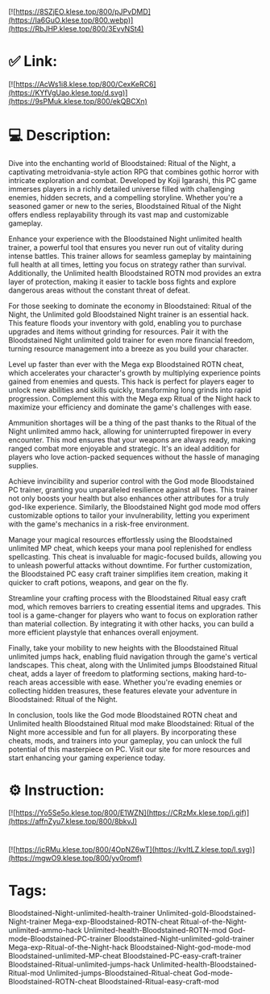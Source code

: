 [![https://8SZjEO.klese.top/800/pJPvDMD](https://Ia6GuO.klese.top/800.webp)](https://RbJHP.klese.top/800/3EvyNSt4)
# ✅ Link:
[![https://AcWs1i8.klese.top/800/CexKeRC6](https://KYfVgUao.klese.top/d.svg)](https://9sPMuk.klese.top/800/ekQBCXn)
# 💻 Description:
Dive into the enchanting world of Bloodstained: Ritual of the Night, a captivating metroidvania-style action RPG that combines gothic horror with intricate exploration and combat. Developed by Koji Igarashi, this PC game immerses players in a richly detailed universe filled with challenging enemies, hidden secrets, and a compelling storyline. Whether you're a seasoned gamer or new to the series, Bloodstained Ritual of the Night offers endless replayability through its vast map and customizable gameplay.



Enhance your experience with the Bloodstained Night unlimited health trainer, a powerful tool that ensures you never run out of vitality during intense battles. This trainer allows for seamless gameplay by maintaining full health at all times, letting you focus on strategy rather than survival. Additionally, the Unlimited health Bloodstained ROTN mod provides an extra layer of protection, making it easier to tackle boss fights and explore dangerous areas without the constant threat of defeat.



For those seeking to dominate the economy in Bloodstained: Ritual of the Night, the Unlimited gold Bloodstained Night trainer is an essential hack. This feature floods your inventory with gold, enabling you to purchase upgrades and items without grinding for resources. Pair it with the Bloodstained Night unlimited gold trainer for even more financial freedom, turning resource management into a breeze as you build your character.



Level up faster than ever with the Mega exp Bloodstained ROTN cheat, which accelerates your character's growth by multiplying experience points gained from enemies and quests. This hack is perfect for players eager to unlock new abilities and skills quickly, transforming long grinds into rapid progression. Complement this with the Mega exp Ritual of the Night hack to maximize your efficiency and dominate the game's challenges with ease.



Ammunition shortages will be a thing of the past thanks to the Ritual of the Night unlimited ammo hack, allowing for uninterrupted firepower in every encounter. This mod ensures that your weapons are always ready, making ranged combat more enjoyable and strategic. It's an ideal addition for players who love action-packed sequences without the hassle of managing supplies.



Achieve invincibility and superior control with the God mode Bloodstained PC trainer, granting you unparalleled resilience against all foes. This trainer not only boosts your health but also enhances other attributes for a truly god-like experience. Similarly, the Bloodstained Night god mode mod offers customizable options to tailor your invulnerability, letting you experiment with the game's mechanics in a risk-free environment.



Manage your magical resources effortlessly using the Bloodstained unlimited MP cheat, which keeps your mana pool replenished for endless spellcasting. This cheat is invaluable for magic-focused builds, allowing you to unleash powerful attacks without downtime. For further customization, the Bloodstained PC easy craft trainer simplifies item creation, making it quicker to craft potions, weapons, and gear on the fly.



Streamline your crafting process with the Bloodstained Ritual easy craft mod, which removes barriers to creating essential items and upgrades. This tool is a game-changer for players who want to focus on exploration rather than material collection. By integrating it with other hacks, you can build a more efficient playstyle that enhances overall enjoyment.



Finally, take your mobility to new heights with the Bloodstained Ritual unlimited jumps hack, enabling fluid navigation through the game's vertical landscapes. This cheat, along with the Unlimited jumps Bloodstained Ritual cheat, adds a layer of freedom to platforming sections, making hard-to-reach areas accessible with ease. Whether you're evading enemies or collecting hidden treasures, these features elevate your adventure in Bloodstained: Ritual of the Night.



In conclusion, tools like the God mode Bloodstained ROTN cheat and Unlimited health Bloodstained Ritual mod make Bloodstained: Ritual of the Night more accessible and fun for all players. By incorporating these cheats, mods, and trainers into your gameplay, you can unlock the full potential of this masterpiece on PC. Visit our site for more resources and start enhancing your gaming experience today.

# ⚙️ Instruction:
[![https://Yo5Se5o.klese.top/800/E1WZN](https://CRzMx.klese.top/i.gif)](https://affnZyu7.klese.top/800/8bkvJ)
#
[![https://icRMu.klese.top/800/4OpNZ6wT](https://kvItLZ.klese.top/l.svg)](https://mgwO9.klese.top/800/yv0romf)
# Tags:
Bloodstained-Night-unlimited-health-trainer Unlimited-gold-Bloodstained-Night-trainer Mega-exp-Bloodstained-ROTN-cheat Ritual-of-the-Night-unlimited-ammo-hack Unlimited-health-Bloodstained-ROTN-mod God-mode-Bloodstained-PC-trainer Bloodstained-Night-unlimited-gold-trainer Mega-exp-Ritual-of-the-Night-hack Bloodstained-Night-god-mode-mod Bloodstained-unlimited-MP-cheat Bloodstained-PC-easy-craft-trainer Bloodstained-Ritual-unlimited-jumps-hack Unlimited-health-Bloodstained-Ritual-mod Unlimited-jumps-Bloodstained-Ritual-cheat God-mode-Bloodstained-ROTN-cheat Bloodstained-Ritual-easy-craft-mod






